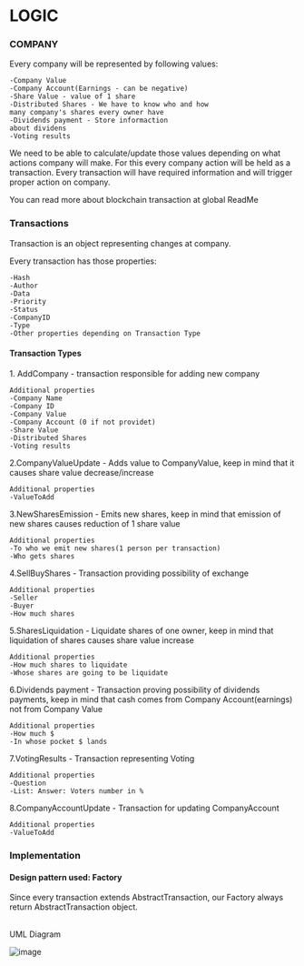 # LOGIC

<h3> COMPANY </h3>
Every company will be represented by following values:

    -Company Value
    -Company Account(Earnings - can be negative)
    -Share Value - value of 1 share
    -Distributed Shares - We have to know who and how
    many company's shares every owner have
    -Dividends payment - Store informaction
    about dividens
    -Voting results

We need to be able to calculate/update those values depending on what actions company will make. For this every company
action will be held as a transaction. Every transaction will have required information and will trigger proper action on
company.

You can read more about blockchain transaction at global ReadMe

<h3> Transactions </h3>
Transaction is an object representing changes at company.

Every transaction has those properties:

    -Hash
    -Author
    -Data
    -Priority
    -Status
    -CompanyID
    -Type
    -Other properties depending on Transaction Type

<h4> Transaction Types </h4>
1. AddCompany - transaction responsible for adding new company

    Additional properties
    -Company Name
    -Company ID
    -Company Value
    -Company Account (0 if not providet)
    -Share Value
    -Distributed Shares
    -Voting results

2.CompanyValueUpdate - Adds value to CompanyValue, keep in mind that it causes share value decrease/increase

    Additional properties
    -ValueToAdd

3.NewSharesEmission - Emits new shares, keep in mind that emission of new shares causes reduction of 1 share value

    Additional properties
    -To who we emit new shares(1 person per transaction)
    -Who gets shares

4.SellBuyShares - Transaction providing possibility of exchange

    Additional properties
    -Seller
    -Buyer
    -How much shares

5.SharesLiquidation - Liquidate shares of one owner, keep in mind that liquidation of shares causes share value increase

    Additional properties
    -How much shares to liquidate
    -Whose shares are going to be liquidate

6.Dividends payment - Transaction proving possibility of dividends payments, keep in mind that cash comes from Company
Account(earnings) not from Company Value

    Additional properties
    -How much $
    -In whose pocket $ lands

7.VotingResults - Transaction representing Voting

    Additional properties
    -Question
    -List: Answer: Voters number in %

8.CompanyAccountUpdate - Transaction for updating CompanyAccount

    Additional properties
    -ValueToAdd

<h3> Implementation </h3>
<h4>Design pattern used: <b>Factory</b></h4>  
Since every transaction extends AbstractTransaction, our Factory always return AbstractTransaction object. 
<br><br>

UML Diagram

![image](https://user-images.githubusercontent.com/72470330/144077593-6e342cfc-b60d-4b1a-991e-b0b8af81177f.png)





